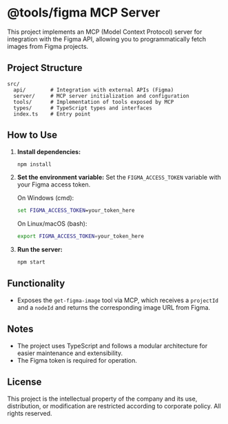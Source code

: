 # @tools/figma MCP Server

This project implements an MCP (Model Context Protocol) server for integration with the Figma API, allowing you to programmatically fetch images from Figma projects.

## Project Structure

```
src/
  api/        # Integration with external APIs (Figma)
  server/     # MCP server initialization and configuration
  tools/      # Implementation of tools exposed by MCP
  types/      # TypeScript types and interfaces
  index.ts    # Entry point
```

## How to Use

1. **Install dependencies:**
   ```bash
   npm install
   ```

2. **Set the environment variable:**
   Set the `FIGMA_ACCESS_TOKEN` variable with your Figma access token.
   
   On Windows (cmd):
   ```cmd
   set FIGMA_ACCESS_TOKEN=your_token_here
   ```
   On Linux/macOS (bash):
   ```bash
   export FIGMA_ACCESS_TOKEN=your_token_here
   ```

3. **Run the server:**
   ```bash
   npm start
   ```

## Functionality

- Exposes the `get-figma-image` tool via MCP, which receives a `projectId` and a `nodeId` and returns the corresponding image URL from Figma.

## Notes
- The project uses TypeScript and follows a modular architecture for easier maintenance and extensibility.
- The Figma token is required for operation.

## License
This project is the intellectual property of the company and its use, distribution, or modification are restricted according to corporate policy. All rights reserved.